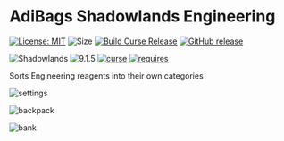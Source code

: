 # AdiBags Shadowlands Engineering 

[![License: MIT](https://img.shields.io/badge/License-MIT-yellow.svg)](https://opensource.org/licenses/MIT)
![Size](https://img.shields.io/github/repo-size/N6REJ/AdiBags_Shadowlands_Blacksmithing) 
[![Build Curse Release](https://github.com/N6REJ/AdiBags_Shadowlands_Blacksmithing/actions/workflows/action.yml/badge.svg)](https://github.com/N6REJ/AdiBags_Shadowlands_Blacksmithing/actions/workflows/action.yml) 
[![GitHub release](https://img.shields.io/github/release/N6REJ/AdiBags_Shadowlands_Blacksmithing.svg)](https://GitHub.com/N6REJ/AdiBags_Shadowlands_Blacksmithing/releases/)

![Shadowlands](https://img.shields.io/badge/Supports-Shadowlands-0B68D7)
![9.1.5](https://img.shields.io/badge/Ready_for-9.1.5-darkgreen)
[![curse](https://img.shields.io/badge/Curseforge_Project_ID:-545326-purple)](https://www.curseforge.com/wow/addons/adibags_shadowlands_blacksmithing)
[![requires](https://img.shields.io/badge/Requires-AdiBags-brown)](https://www.curseforge.com/wow/addons/adibags)


Sorts Engineering reagents into their own categories


![settings](https://user-images.githubusercontent.com/1850089/140662196-9e70720c-156f-42fa-b944-0729948f2bf2.png)


![backpack](https://user-images.githubusercontent.com/1850089/140661565-9f6a963f-24d3-47bd-9b51-d052a32f1d03.png)

![bank](https://user-images.githubusercontent.com/1850089/140662125-e95bd6fa-e45e-437f-80b5-9fb57510eee8.png)
